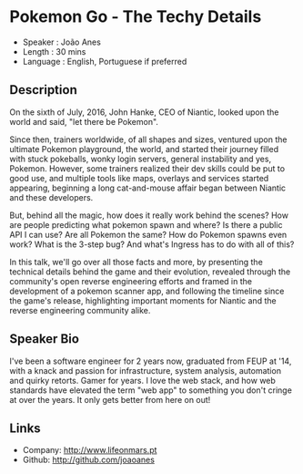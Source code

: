 Pokemon Go - The Techy Details
========================

* Speaker   : João Anes
* Length    : 30 mins
* Language  : English, Portuguese if preferred

Description
-----------

On the sixth of July, 2016, John Hanke, CEO of Niantic, looked upon the world and said, "let there be Pokemon".

Since then, trainers worldwide, of all shapes and sizes, ventured upon the ultimate Pokemon playground, the world, and started their journey filled with stuck pokeballs, wonky login servers, general instability and yes, Pokemon. However, some trainers realized their dev skills could be put to good use, and multiple tools like maps, overlays and services started appearing, beginning a long cat-and-mouse affair began between Niantic and these developers.

But, behind all the magic, how does it really work behind the scenes? How are people predicting what pokemon spawn and where? Is there a public API I can use? Are all Pokemon the same? How do Pokemon spawns even work? What is the 3-step bug? And what's Ingress has to do with all of this? 

In this talk, we'll go over all those facts and more, by presenting the technical details behind the game and their evolution, revealed through the community's open reverse engineering efforts and framed in the development of a pokemon scanner app, and following the timeline since the game's release, highlighting important moments for Niantic and the reverse engineering community alike.  

Speaker Bio
-----------

I've been a software engineer for 2 years now, graduated from FEUP at '14, with a knack and passion for infrastructure, system analysis, automation and quirky retorts. Gamer for years. I love the web stack, and how web standards have elevated the term "web app" to something you don't cringe at over the years. It only gets better from here on out!

Links
-----

* Company: http://www.lifeonmars.pt
* Github: http://github.com/joaoanes

